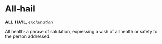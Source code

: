 # All-hail

**ALL-HA'IL**, _exclamation_

All health; a phrase of salutation, expressing a wish of all health or safety to the person addressed.